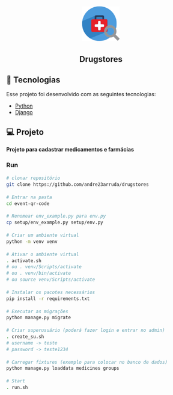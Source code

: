 <h1 align="center">
    <img alt="Drugstores" title="Drugstores" src="backend/setup/static/images/logo.svg" width="100px" />
</h1>

<h2 align="center">
    Drugstores
</h2>

## 🚀 Tecnologias
Esse projeto foi desenvolvido com as seguintes tecnologias:

- [Python](https://www.python.org/)
- [Django](https://www.djangoproject.com/)

## 💻 Projeto
**Projeto para cadastrar medicamentos e farmácias**


### Run
```sh
# clonar repositório
git clone https://github.com/andre23arruda/drugstores

# Entrar na pasta
cd event-qr-code

# Renomear env_example.py para env.py
cp setup/env_example.py setup/env.py

# Criar um ambiente virtual
python -m venv venv

# Ativar o ambiente virtual
. activate.sh
# ou . venv/Scripts/activate
# ou . venv/bin/activate
# ou source venv/Scripts/activate

# Instalar os pacotes necessários
pip install -r requirements.txt

# Executar as migrações
python manage.py migrate

# Criar superusuário (poderá fazer login e entrar no admin)
. create_su.sh
# username -> teste
# password -> teste1234

# Carregar fixtures (exemplo para colocar no banco de dados)
python manage.py loaddata medicines groups

# Start
. run.sh
```
